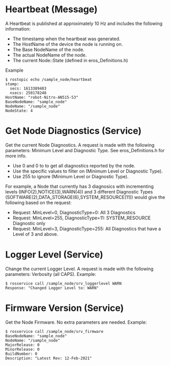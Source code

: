 # Heartbeat (Message)
A Heartbeat is published at approximately 10 Hz and includes the following information:
 - The timestamp when the heartbeat was generated.
 - The HostName of the device the node is running on.
 - The Base NodeName of the node.
 - The actual NodeName of the node.
 - The current Node::State (defined in eros_Definitions.h)

Example
```
$ rostopic echo /sample_node/heartbeat 
stamp: 
  secs: 1613389483
  nsecs: 250178248
HostName: "robot-Nitro-AN515-53"
BaseNodeName: "sample_node"
NodeName: "/sample_node"
NodeState: 4

```

# Get Node Diagnostics (Service)
Get the current Node Diagnostics.  A request is made with the following parameters:  Minimum Level and Diagnostic Type.  See eros_Definitions.h for more info.  

* Use 0 and 0 to to get all diagnostics reported by the node.
* Use the specific values to filter on (Minimum Level or Diagnostic Type).
* Use 255 to ignore (Minimum Level or Diagnostic Type).

For example, a Node that currently has 3 diagnosics with incrementing levels (INFO(2),NOTICE(3),WARN(4)) and 3 different Diagnostic Types (SOFTWARE(2),DATA_STORAGE(6),SYSTEM_RESOURCE(11)) would give the following based on the request:
* Request: MinLevel=0, DiagnosticType=0: All 3 Diagnostics
* Request: MinLevel=255, DiagnosticType=11: SYSTEM_RESOURCE Diagnostic only
* Request: MinLevel=3, DiagnosticType=255: All Diagnostics that have a Level of 3 and above.

# Logger Level (Service)
Change the current Logger Level.  A request is made with the following parameters: Verbosity (all CAPS).  Example:
```
$ rosservice call /sample_node/srv_loggerlevel WARN
Response: "Changed Logger Level to: WARN"
```
# Firmware Version (Service)
Get the Node Firmware. No extra parameters are needed.  Example:
```
$ rosservice call /sample_node/srv_firmware 
BaseNodeName: "sample_node"
NodeName: "/sample_node"
MajorRelease: 0
MinorRelease: 0
BuildNumber: 0
Description: "Latest Rev: 12-Feb-2021"

```